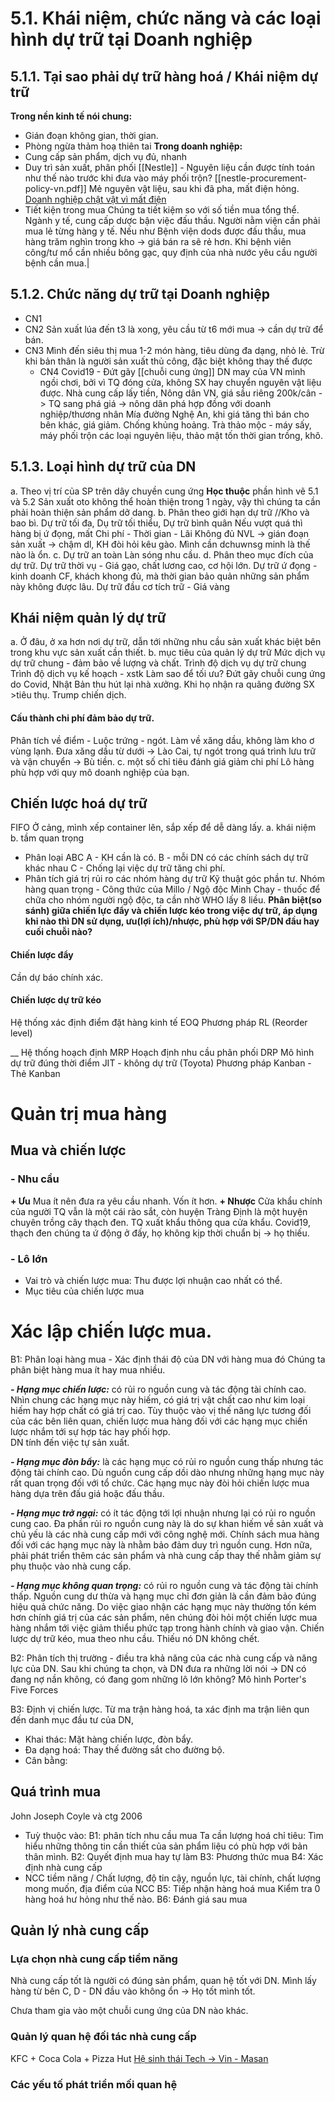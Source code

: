 # 5.1. Khái niệm, chức năng và các loại hình dự trữ tại Doanh nghiệp
## 5.1.1. Tại sao phải dự trữ hàng hoá / Khái niệm dự trữ
**Trong nền kinh tế nói chung:** 
- Gián đoạn không gian, thời gian.
- Phòng ngừa thảm hoạ thiên tai
**Trong doanh nghiệp:**
- Cung cấp sản phẩm, dịch vụ đủ, nhanh 
- Duy trì sản xuất, phân phối 
[[Nestle]] - Nguyên liệu cần được tính toán như thế nào trước khi đưa vào máy phối trộn? [[nestle-procurement-policy-vn.pdf]] 
Mẻ nguyên vật liệu, sau khi đã pha, mất điện hỏng. [Doanh nghiệp chật vật vì mất điện](https://zingnews.vn/doanh-nghiep-chat-vat-vi-mat-dien-post1437480.html)
- Tiết kiện trong mua
  Chúng ta tiết kiệm so với số tiền mua tổng thể. 
  Ngành y tế, cung cấp dược bận việc đấu thầu. Người nằm viện cần phải mua lẻ từng hàng y tế. Nếu như Bệnh viện dods được đấu thầu, mua hàng trăm nghìn trong kho -> giá bán ra sẽ rẻ hơn.
  Khi bệnh viên công/tư mổ cần nhiều bông gạc, quy định của nhà nước yêu cầu người bệnh cần mua.|
## 5.1.2. Chức năng dự trữ tại Doanh nghiệp
- CN1
- CN2
Sản xuất lúa đến t3 là xong, yêu cầu từ t6 mới mua -> cần dự trữ để bán.
- CN3
  Mình đến siêu thị mua 1-2 món hàng, tiêu dùng đa dạng, nhỏ lẻ. 
  Trừ khi bản thân là người sản xuất thủ công, đặc biệt không thay thế được
  - CN4
    Covid19 - Đứt gãy [[chuỗi cung ứng]] 
    DN may của VN mình ngồi chơi, bởi vì TQ đóng cửa, không SX hay chuyển nguyên vật liệu được.
    Nhà cung cấp lấy tiền, Nông dân VN, giá sầu riêng 200k/cân -> TQ sang phá giá -> nông dân phá hợp đồng với doanh nghiệp/thương nhân
    Mía đường Nghệ An, khi giá tăng thì bán cho bên khác, giá giảm.
Chống khủng hoảng. Trà thảo mộc - máy sấy, máy phối trộn các loại nguyên liệu, thảo mật tốn thời gian trồng, khô.
## 5.1.3. Loại hình dự trữ của DN
a. Theo vị trí của SP trên dây chuyền cung ứng 
**Học thuộc** phần hình vẽ 5.1 và 5.2
Sản xuất oto không thể hoàn thiện trong 1 ngày, vậy thì chúng ta cần phải hoàn thiện sản phẩm dở dang.
b. Phân theo giới hạn dự trữ
//Kho và bao bì.
Dự trữ tối đa,
Dụ trữ tối thiểu,
Dự trữ bình quân
Nếu vượt quá thì hàng bị ứ đọng, mất Chi phí - Thời gian - Lãi
Không đủ NVL -> gián đoạn sản xuất -> chậm dl, KH đòi hỏi kêu gào. Mình cần dchuwnsg minh là thế nào là ổn.
c. Dự trữ an toàn
Làn sóng nhu cầu.
d. Phân theo mục đích của dự trữ.
Dự trữ thời vụ - Giá gạo, chất lương cao, cơ hội lớn.
Dự trữ ứ đọng - kinh doanh CF, khách khong đủ, mà thời gian bảo quản những sản phẩm này không được lâu.
Dự trữ đầu cơ tích trữ - Giá vàng 
## Khái niệm quản lý dự trữ
a. 
Ở đâu, ở xa hơn nơi dự trữ, dẫn tới những nhu cầu sản xuất khác biệt bên trong khu vực sản xuất cần thiết.
b. mục tiêu của quản lý dự trữ
	Mức dịch vụ dự trữ chung - đảm bảo về lượng và chất.
	Trình độ dịch vụ dự trữ chung 
	Trình độ dịch vụ kế hoạch - xstk
Làm sao để tối ưu? Đứt gãy chuỗi cung ứng do Covid, Nhật Bản thu hút lại nhà xưởng. Khi họ nhận ra quãng đường SX >tiêu thụ. Trump chiến dịch.
#### Cấu thành chi phí đảm bảo dự trữ.
Phân tích về điểm - Luộc trứng - ngót. Làm về xăng dầu, không làm kho ơ vùng lạnh. Đưa xăng dầu từ dưới -> Lào Cai, tự ngót trong quá trình lưu trữ và vận chuyển -> Bù tiền.
c. một số chỉ tiêu đánh giá giảm chi phí
Lô hàng phù hợp với quy mô doanh nghiệp của bạn.
## Chiến lược hoá dự trữ
FIFO Ở cảng, mình xếp container lên, sắp xếp để dễ dàng lấy.
a. khái niệm
b. tầm quan trọng
- Phân loại ABC 
  A - KH cần là có.
  B - mỗi DN có các chính sách dự trữ khác nhau
  C - Chống lại việc dự trữ tăng chi phí.
- Phân tích giá trị rủi ro các nhóm hàng dự trữ
Kỹ thuật góc phần tư.
Nhóm hàng quan trọng - Công thức của Millo / Ngộ độc Minh Chay - thuốc để chữa cho nhóm người ngộ độc, ta cần nhờ WHO lấy 8 liều.
**Phân biệt(so sánh) giữa chiến lực đẩy và chiến lược kéo trong việc dự trữ, áp dụng khi nào thì DN sử dụng, ưu(lợi ích)/nhược, phù hợp với SP/DN đầu hay cuối chuỗi nào?**
#### Chiến lược đẩy
Cần dự báo chính xác.
#### Chiến lược dự trữ kéo
Hệ thống xác định điểm đặt hàng kinh tế EOQ 
Phương pháp RL (Reorder level)

__
Hệ thống hoạch định MRP
Hoạch định nhu cầu phân phối DRP
Mô hình dự trữ đúng thời điểm JIT - không dự trữ (Toyota)
Phương pháp Kanban - Thẻ Kanban 
# Quản trị mua hàng 
## Mua và chiến lược
### - Nhu cầu 
**+ Ưu**
Mua ít nên đưa ra yêu cầu nhanh. Vốn ít hơn.
**+ Nhược**
Cửa khẩu chính của người TQ vẫn là một cái rào sắt, còn huyện Tràng Định là một huyện chuyên trồng cây thạch đen. TQ xuất khẩu thông qua cửa khẩu. Covid19, thạch đen chúng ta ứ động ở đấy, họ không kịp thời chuẩn bị -> họ thiếu.

### - Lô lớn
- Vai trò và chiến lược mua:
  Thu được lợi nhuận cao nhất có thể.
- Mục tiêu của chiến lược mua
# Xác lập chiến lược mua.
B1: Phân loại hàng mua - Xác định thái độ của DN với hàng mua đó
Chúng ta phân biệt hàng mua ít hay mua nhiều.

**_- Hạng mục chiến lược:_** có rủi ro nguồn cung và tác động tài chính cao. Nhìn chung các hạng mục này hiếm, có giá trị vật chất cao như kim loại hiếm hay hợp chất có giá trị cao. Tùy thuộc vào vị thế năng lực tương đối của các bên liên quan, chiến lược mua hàng đối với các hạng mục chiến lược nhắm tới sự hợp tác hay phối hợp.  
DN tính đến việc tự sản xuất.

**_- Hạng mục đòn bẩy:_** là các hạng mục có rủi ro nguồn cung thấp nhưng tác động tài chính cao. Dù nguồn cung cấp dồi dào nhưng những hạng mục này rất quan trọng đối với tổ chức. Các hạng mục này đòi hỏi chiến lược mua hàng dựa trên đấu giá hoặc đấu thầu.

**_- Hạng mục trở ngại:_** có ít tác động tới lợi nhuận nhưng lại có rủi ro nguồn cung cao. Đa phần rủi ro nguồn cung này là do sự khan hiếm về sản xuất và chủ yếu là các nhà cung cấp mới với công nghệ mới. Chính sách mua hàng đối với các hạng mục này là nhằm bảo đảm duy trì nguồn cung. Hơn nữa, phải phát triển thêm các sản phẩm và nhà cung cấp thay thế nhằm giảm sự phụ thuộc vào nhà cung cấp.

**_- Hạng mục không quan trọng:_** có rủi ro nguồn cung và tác động tài chính thấp. Nguồn cung dư thừa và hạng mục chỉ đơn giản là cần đảm bảo đúng hiệu quả chức năng. Do việc giao nhận các hạng mục này thường tốn kém hơn chính giá trị của các sản phẩm, nên chúng đòi hỏi một chiến lược mua hàng nhắm tới việc giảm thiểu phức tạp trong hành chính và giao vận.
Chiến lược dự trữ kéo, mua theo nhu cầu. Thiếu nó DN không chết.

B2: Phân tích thị trường - điều tra khả năng của các nhà cung cấp và năng lực của DN.
Sau khi chúng ta chọn, và DN đưa ra những lời nói -> DN có đang nợ nần không, có đang gom những lô lớn không?
Mô hình Porter's Five Forces

B3: Định vị chiến lược.
Từ ma trận hàng hoá, ta xác định ma trận liên qun đến danh mục đầu tư của DN,

- Khai thác: Mặt hàng chiến lược, đòn bẩy.
- Đa dạng hoá: Thay thế đường sắt cho đường bộ.
- Cân bằng: 

## Quá trình mua
John Joseph Coyle và ctg 2006
- Tuỳ thuộc vào:
B1: phân tích nhu cầu mua
Ta cần lượng hoá chỉ tiêu: Tìm hiểu những thông tin cần thiết của sản phẩm liệu có phù hợp với bản thân mình.
B2: Quyết định mua hay tự làm
B3: Phương thức mua
B4: Xác định nhà cung cấp
- NCC tiềm năng / Chất lượng, độ tin cậy, nguồn lực, tài chính, chất lượng mong muốn, địa điểm của NCC
B5: Tiếp nhận hàng hoá mua
Kiểm tra 0 hàng hoá hư hỏng như thế nào.
B6: Đánh giá sau mua
## Quản lý nhà cung cấp
### Lựa chọn nhà cung cấp tiềm năng
Nhà cung cấp tốt là người có đúng sản phẩm, quan hệ tốt với DN.
Mình lấy hàng từ bên C, D - DN đầu vào không ổn -> Họ tốt mình tốt.

Chưa tham gia vào một chuỗi cung ứng của DN nào khác.
### Quản lý quan hệ đối tác nhà cung cấp
KFC + Coca Cola + Pizza Hut
[Hệ sinh thái Tech -> Vin - Masan](https://cafef.vn/kham-pha-he-sinh-thai-nhieu-cong-ty-ty-do-nhat-cua-2-ty-phu-lap-nghiep-tu-dong-au-tu-thuc-pham-khoang-san-den-ngan-hang-dia-oc-cong-nghe-2022092910235145.chn#:~:text=Hòa%2C%20Phúc%20Long…-,Với%20hàng%20loạt%20doanh%20nghiệp%20quy%20mô%20lớn%2C%20Masan%20–%20Techcombank,đạt%205%2C3%20tỷ%20USD.)


### Các yếu tố phát triển mối quan hệ


